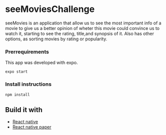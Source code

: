 # seeMoviesChallenge

seeMovies is an application that allow us to see the most important info of a movie to give us a better opinion of wheter this movie could convince us to watch it, starting to see the rating, title,and synopsis of it. Also has other options, as sorting movies by rating or popularity. 

### Prerrequirements
This app was developed with expo.
````````
expo start
````````

### Install instructions
```````
npm install 
```````

## Build it with

* [React native](https://reactnative.dev)
* [React native paper](https://callstack.github.io/react-native-paper/)
